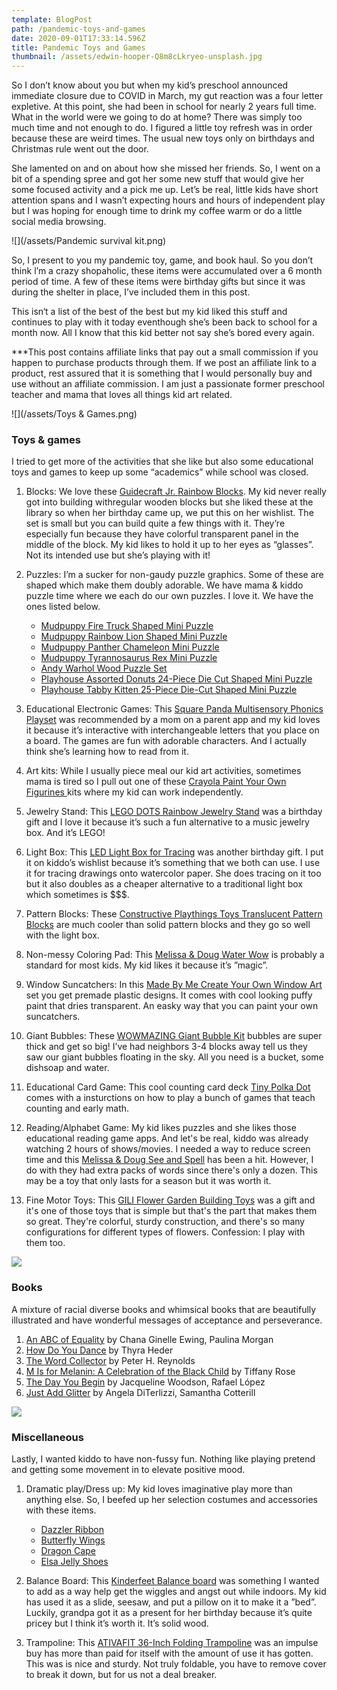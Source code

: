 ```yaml
---
template: BlogPost
path: /pandemic-toys-and-games
date: 2020-09-01T17:33:14.596Z
title: Pandemic Toys and Games
thumbnail: /assets/edwin-hooper-Q8m8cLkryeo-unsplash.jpg
---
```

So I don’t know about you but when my kid’s preschool announced immediate closure due to COVID in March, my gut reaction was a four letter expletive. At this point, she had been in school for nearly 2 years full time. What in the world were we going to do at home? There was simply too much time and not enough to do. I figured a little toy refresh was in order because these are weird times. The usual new toys only on birthdays and Christmas rule went out the door. 

She lamented on and on about how she missed her friends. So, I went on a bit of a spending spree and got her some new stuff that would give her some focused activity and a pick me up. Let’s be real, little kids have short attention spans and I wasn’t expecting hours and hours of independent play but I was hoping for enough time to drink my coffee warm or do a little social media browsing. 

![](/assets/Pandemic survival kit.png)

So, I present to you my pandemic toy, game, and book haul. So you don’t think l’m a crazy shopaholic, these items were accumulated over a 6 month period of time. A few of these items were birthday gifts but since it was during the shelter in place, I’ve included them in this post. 

This isn‘t a list of the best of the best but my kid liked this stuff and continues to play with it today eventhough she’s been back to school for a month now. All I know that this kid better not say she’s bored every again. 

\*\**This post contains affiliate links that pay out a small commission if you happen to purchase products through them.  If we post an affiliate link to a product, rest assured that it is something that I would personally buy and use without an affiliate commission. I am just a passionate former preschool teacher and mama that loves all things kid art related.

![](/assets/Toys & Games.png)

### Toys & games

I tried to get more of the activities that she like but also some educational toys and games to keep up some “academics” while school was closed.

1. Blocks: We love these [Guidecraft Jr. Rainbow Blocks](https://amzn.to/34PWRMj). My kid never really got into building withregular wooden blocks but she liked these at the library so when her birthday came up, we put this on her wishlist. The set is small but you can build quite a few things with it. They’re especially fun because they have colorful transparent panel in the middle of the block. My kid likes to hold it up to her eyes as “glasses”. Not its intended use but she’s playing with it!  [](https://amzn.to/34PWRMj)
2. Puzzles: I’m a sucker for non-gaudy puzzle graphics. Some of these are shaped which make them doubly adorable. We have mama & kiddo puzzle time where we each do our own puzzles. I love it. We have the ones listed below.

   * [Mudpuppy Fire Truck Shaped Mini Puzzle](https://amzn.to/2YTIZN8)
   * [Mudpuppy Rainbow Lion Shaped Mini Puzzle](https://amzn.to/3lCA2l6)
   * [Mudpuppy Panther Chameleon Mini Puzzle](https://amzn.to/3lE23Zx)
   * [Mudpuppy Tyrannosaurus Rex Mini Puzzle](https://amzn.to/3lD6tA7)
   * [Andy Warhol Wood Puzzle Set](https://amzn.to/2FGndWv)
   * [Playhouse Assorted Donuts 24-Piece Die Cut Shaped Mini Puzzle](https://amzn.to/35JMIkz)
   * [Playhouse Tabby Kitten 25-Piece Die-Cut Shaped Mini Puzzle](https://amzn.to/3hE098f)
3. Educational Electronic Games: This [Square Panda Multisensory Phonics Playset](https://amzn.to/3jxwjU4) was recommended by a mom on a parent app and my kid loves it because it’s interactive with interchangeable letters that you place on a board. The games are fun with adorable characters. And I actually think she’s learning how to read from it.  [](https://amzn.to/3jxwjU4)
4. Art kits: While I usually piece meal our kid art activities, sometimes mama is tired so I pull out one of these [Crayola Paint Your Own Figurines ](https://amzn.to/2YBKa3A) kits where my kid can work independently. 
5. Jewelry Stand: This [LEGO DOTS Rainbow Jewelry Stand](https://amzn.to/3hsc2ia) was a birthday gift and I love it because it’s such a fun alternative to a music jewelry box. And it’s LEGO! [](https://amzn.to/3hsc2ia)
6. Light Box: This [LED Light Box for Tracing](https://amzn.to/2YEH6E9) was another birthday gift. I put it on kiddo’s wishlist because it’s something that we both can use. I use it for tracing drawings onto watercolor paper. She does tracing on it too but it also doubles as a cheaper alternative to a traditional light box which sometimes is $$$. [](https://amzn.to/2YEH6E9)
7. Pattern Blocks: These [Constructive Playthings Toys Translucent Pattern Blocks](https://amzn.to/2Qrw2FR) are much cooler than solid pattern blocks and they go so well with the light box. [](https://amzn.to/2Qrw2FR)
8. Non-messy Coloring Pad: This [Melissa & Doug Water Wow](https://amzn.to/3ljAyo1) is probably a standard for most kids. My kid likes it because it’s ”magic”. [](https://amzn.to/3ljAyo1)
9. Window Suncatchers: In this [Made By Me Create Your Own Window Art](https://amzn.to/3lnMntd) set you get premade plastic designs. It comes with cool looking puffy paint that dries transparent. An easky way that you can paint your own suncatchers. 
10. Giant Bubbles: These [WOWMAZING Giant Bubble Kit](https://amzn.to/34zG2oC) bubbles are super thick and get so big! I’ve had neighbors 3-4 blocks away tell us they saw our giant bubbles floating in the sky. All you need is a bucket, some dishsoap and water.  [](https://amzn.to/34zG2oC)
11. Educational Card Game: This cool counting card deck [Tiny Polka Dot](https://amzn.to/32CpiMo) comes with a insturctions on how to play a bunch of games that teach counting and early math. [](https://amzn.to/32CpiMo)
12. Reading/Alphabet Game: My kid likes puzzles and she likes those educational reading game apps. And let's be real, kiddo was already watching 2 hours of shows/movies. I needed a way to reduce screen time and this [Melissa & Doug See and Spell](https://amzn.to/3muKWd6) has been a hit. However, I do with they had extra packs of words since there's only a dozen. This may be a toy that only lasts for a season but it was worth it.  [](https://amzn.to/3muKWd6)
13. Fine Motor Toys: This [GILI Flower Garden Building Toys](https://amzn.to/300GgCr) was a gift and it's one of those toys that is simple but that's the part that makes them so great. They're colorful, sturdy construction, and there's so many configurations for different types of flowers. Confession: I play with them too. 

![](/assets/Books.png)

### Books

A mixture of racial diverse books and whimsical books that are beautifully illustrated and have wonderful messages of acceptance and perseverance.

1. [An ABC of Equality](https://amzn.to/2ZIvmRv) by Chana Ginelle Ewing, Paulina Morgan
2. [How Do You Dance](https://amzn.to/2RAcVKa) by Thyra Heder
3. [The Word Collector](https://amzn.to/2FI8Dhc) by Peter H. Reynolds
4. [M Is for Melanin: A Celebration of the Black Child](https://amzn.to/2RzZqKI) by Tiffany Rose
5. [The Day You Begin](https://amzn.to/3hy1QUt) by Jacqueline Woodson, Rafael López
6. [Just Add Glitter](https://amzn.to/3c3IbL4) by Angela DiTerlizzi, Samantha Cotterill



![](/assets/Dramaticplay.png)

### Miscellaneous

Lastly, I wanted kiddo to have non-fussy fun. Nothing like playing pretend and getting some movement in to elevate positive mood.

1. Dramatic play/Dress up: My kid loves imaginative play more than anything else. So, I beefed up her selection costumes and accessories with these items.

   * [Dazzler Ribbon](https://amzn.to/2E754ke)
   * [Butterfly Wings](https://amzn.to/2FzaJjG)
   * [Dragon Cape](https://amzn.to/2FKlzTG)
   * [Elsa Jelly Shoes](https://amzn.to/3hDUIpQ)
2. Balance Board: This [Kinderfeet Balance board](https://amzn.to/2ZJEjKu) was something I wanted to add as a way help get the wiggles and angst out while indoors. My kid has used it as a slide, seesaw, and put a pillow on it to make it a ”bed”. Luckily, grandpa got it as a present for her birthday because it’s quite pricey but I think it’s worth it. It’s solid wood.
3. Trampoline: This [](https://amzn.to/2ZIvmRv)[ATIVAFIT 36-Inch Folding Trampoline](https://amzn.to/2ZIvmRv) was an impulse buy has more than paid for itself with the amount of use it has gotten. This was is nice and sturdy. Not truly foldable, you have to remove cover to break it down, but for us not a deal breaker.
